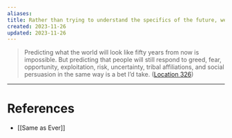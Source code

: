 ```yaml
---
aliases: 
title: Rather than trying to understand the specifics of the future, we should look for the core human drivers that never change
created: 2023-11-26
updated: 2023-11-26
---
```

> Predicting what the world will look like fifty years from now is impossible. But predicting that people will still respond to greed, fear, opportunity, exploitation, risk, uncertainty, tribal affiliations, and social persuasion in the same way is a bet I’d take. ([Location 326](https://readwise.io/to_kindle?action=open&asin=B0C4B5D541&location=326))

---
# References
* [[Same as Ever]]